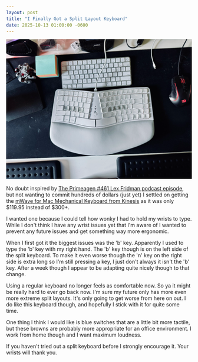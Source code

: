 ```yaml
---
layout: post
title: "I Finally Got a Split Layout Keyboard"
date: 2025-10-13 01:00:00 -0600
---
```


![Kinesis mWave](/assets/images/keyboard.png)

No doubt inspired by [The Primeagen #461 Lex Fridman podcast episode][1], but not wanting to commit hundreds of dollars (just yet) I settled on getting the [mWave for Mac Mechanical Keyboard from Kinesis][2] as it was only $119.95 instead of $300+. 

I wanted one because I could tell how wonky I had to hold my wrists to type. While I don't think I have any wrist issues yet that I'm aware of I wanted to prevent any future issues and get something way more ergonomic. 

When I first got it the biggest issues was the 'b' key. Apparently I used to type the 'b' key with my right hand. The 'b' key though is on the left side of the split keyboard. To make it even worse though the 'n' key on the right side is extra long so I'm still pressing a key, I just don't always it isn't the 'b' key. After a week though I appear to be adapting quite nicely though to that change.

Using a regular keyboard no longer feels as comfortable now. So ya it might be really hard to ever go back now. I'm sure my future only has more even more extreme split layouts. It's only going to get worse from here on out. I do like this keyboard though, and hopefully I stick with it for quite some time. 

One thing I think I would like is blue switches that are a little bit more tactile, but these browns are probably more appropriate for an office environment. I work from home though and I want maximum loudness.

If you haven't tried out a split keyboard before I strongly encourage it. Your wrists will thank you.

[1]: https://www.youtube.com/watch?v=tNZnLkRBYA8
[2]: https://kinesis-ergo.com/shop/mwave-mac/


